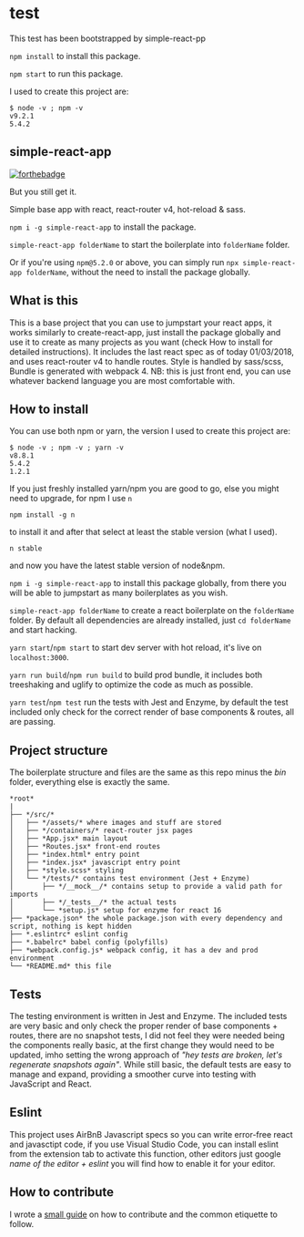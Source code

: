# test

This test has been bootstrapped by simple-react-pp

`npm install` to install this package.

`npm start` to run this package.

I used to create this project are:
```
$ node -v ; npm -v
v9.2.1
5.4.2
```



## simple-react-app

[![forthebadge](https://forthebadge.com/images/badges/you-didnt-ask-for-this.svg)](https://forthebadge.com)

But you still get it.

Simple base app with react, react-router v4, hot-reload &amp; sass.

`npm i -g simple-react-app` to install the package.

`simple-react-app folderName` to start the boilerplate into `folderName` folder.

Or if you're using `npm@5.2.0` or above, you can simply run `npx simple-react-app folderName`, without the need to install the package globally.

## What is this
This is a base project that you can use to jumpstart your react apps, it works similarly to create-react-app, just install the package globally and use it to create as many projects as you want (check How to install for detailed instructions).
It includes the last react spec as of today 01/03/2018, and uses react-router v4 to handle routes.
Style is handled by sass/scss, Bundle is generated with webpack 4.
NB: this is just front end, you can use whatever backend language you are most comfortable with.

## How to install
You can use both npm or yarn, the version I used to create this project are:

```
$ node -v ; npm -v ; yarn -v
v8.8.1
5.4.2
1.2.1
```
If you just freshly installed yarn/npm you are good to go, else you might need to upgrade, for npm I use `n`

```
npm install -g n
```
to install it and after that select at least the stable version (what I used).

```
n stable
```

and now you have the latest stable version of node&npm.


`npm i -g simple-react-app` to install this package globally, from there you will be able to jumpstart as many boilerplates as you wish.


`simple-react-app folderName` to create a react boilerplate on the `folderName` folder. By default all dependencies are already installed, just `cd folderName` and start hacking.


`yarn start`/`npm start` to start dev server with hot reload, it's live on `localhost:3000`.


`yarn run build`/`npm run build` to build prod bundle, it includes both treeshaking and uglify to optimize the code as much as possible.


`yarn test`/`npm test` run the tests with Jest and Enzyme, by default the test included only check for the correct render of base components & routes, all are passing.


## Project structure

The boilerplate structure and files are the same as this repo minus the *bin* folder, everything else is exactly the same.

```
*root*
|
├── */src/*
│   ├── */assets/* where images and stuff are stored
│   ├── */containers/* react-router jsx pages
│   ├── *App.jsx* main layout
│   ├── *Routes.jsx* front-end routes
│   ├── *index.html* entry point
│   ├── *index.jsx* javascript entry point
│   ├── *style.scss* styling
│   └── */tests/* contains test environment (Jest + Enzyme)
│       ├── */__mock__/* contains setup to provide a valid path for imports
│       ├── */_tests__/* the actual tests
│       └── *setup.js* setup for enzyme for react 16
├── *package.json* the whole package.json with every dependency and script, nothing is kept hidden
├── *.eslintrc* eslint config
├── *.babelrc* babel config (polyfills)
├── *webpack.config.js* webpack config, it has a dev and prod environment
└── *README.md* this file
```


## Tests

The testing environment is written in Jest and Enzyme.
The included tests are very basic and only check the proper render of base components + routes, there are no snapshot tests, I did not feel they were needed being the components really basic, at the first change they would need to be updated, imho setting the wrong approach of _"hey tests are broken, let's regenerate snapshots again"_.
While still basic, the default tests are easy to manage and expand, providing a smoother curve into testing with JavaScript and React.


## Eslint

This project uses AirBnB Javascript specs so you can write error-free react and javasctipt code, if you use Visual Studio Code, you can install eslint from the extension tab to activate this function, other editors just google _name of the editor + eslint_ you will find how to enable it for your editor.

## How to contribute

I wrote a [small guide](https://medium.com/@francesco.agnoletto/how-to-not-f-up-your-local-files-with-git-part-1-e0756c88fd3c) on how to contribute and the common etiquette to follow.

